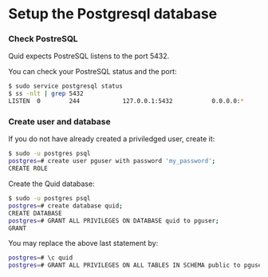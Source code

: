 # Setup the Postgresql database

### Check PostreSQL

Quid expects PostreSQL listens to the port 5432.

You can check your PostreSQL status and the port:

```bash
$ sudo service postgresql status
$ ss -nlt | grep 5432
LISTEN  0        244            127.0.0.1:5432           0.0.0.0:*
```

### Create user and database

If you do not have already created a priviledged user, create it:

```bash
$ sudo -u postgres psql
postgres=# create user pguser with password 'my_password';
CREATE ROLE
```

Create the Quid database:

```bash
$ sudo -u postgres psql
postgres=# create database quid;
CREATE DATABASE
postgres=# GRANT ALL PRIVILEGES ON DATABASE quid to pguser;
GRANT
```

You may replace the above last statement by:

```bash
postgres=# \c quid
postgres=# GRANT ALL PRIVILEGES ON ALL TABLES IN SCHEMA public to pguser;
```